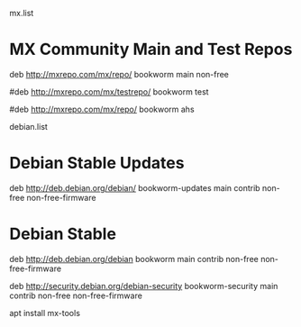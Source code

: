 mx.list
# MX Community Main and Test Repos

deb http://mxrepo.com/mx/repo/ bookworm main non-free

#deb http://mxrepo.com/mx/testrepo/ bookworm test

#deb http://mxrepo.com/mx/repo/ bookworm ahs

debian.list
# Debian Stable Updates
deb http://deb.debian.org/debian/ bookworm-updates main contrib non-free non-free-firmware

# Debian Stable
deb http://deb.debian.org/debian bookworm main contrib non-free non-free-firmware

deb http://security.debian.org/debian-security bookworm-security main contrib non-free non-free-firmware


apt install mx-tools
